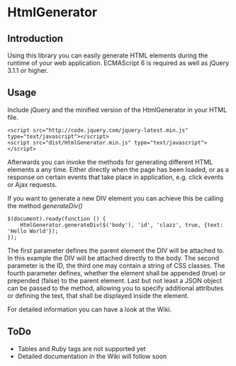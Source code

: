 # HtmlGenerator

## Introduction
Using this library you can easily generate HTML elements during the runtime of your web application. 
ECMAScript 6 is required as well as jQuery 3.1.1 or higher.

## Usage
Include jQuery and the minified version of the HtmlGenerator in your HTML file.

```
<script src="http://code.jquery.com/jquery-latest.min.js"  type="text/javascript"></script>
<script src="dist/HtmlGenerator.min.js" type="text/javascript"></script>
```

Afterwards you can invoke the methods for generating different HTML elements a any time. Either directly when the page has been loaded, or as a response on certain events that take place in application, e.g. click events or Ajax requests.

If you want to generate a new DIV element you can achieve this be calling the method *generateDiv()* 

```
$(document).ready(function () {
    HtmlGenerator.generateDiv($('body'), 'id', 'clazz', true, {text: 'Hello World'});
});
```    

The first parameter defines the parent element the DIV will be attached to. In this example the DIV will be attached directly to the body. The second parameter is the ID, the third one may contain a string of CSS classes. The fourth parameter defines, whether the element shall be appended (true) or prepended (false) to the parent element. Last but not least a JSON object can be passed to the method, allowing you to specify additional attributes or defining the text, that shall be displayed inside the element.

For detailed information you can have a look at the Wiki.

## ToDo
- Tables and Ruby tags are not supported yet
- Detailed documentation in the Wiki will follow soon 
